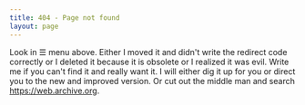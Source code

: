 ```yaml
---
title: 404 - Page not found
layout: page
---
```

 
Look in &#9776; menu above. Either I moved it and didn't write the redirect code correctly or I deleted it because it is obsolete or I realized it was evil. Write me if you can't find it and really want it. I will either dig it up for you or direct you to the new and improved version. Or cut out the middle man and search <https://web.archive.org>.


